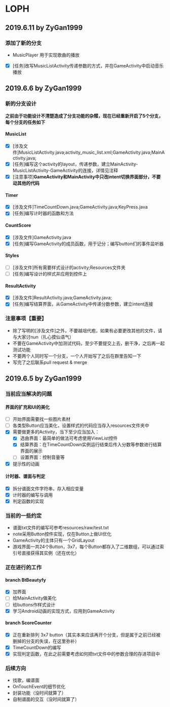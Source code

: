 # LOPH
## 2019.6.11 by ZyGan1999
### 添加了新的分支
- MusicPlayer 用于实现歌曲的播放
- [x] [任务]改写MusicListActivity传递参数的方式，并在GameActivity中启动音乐播放
## 2019.6.6 by ZyGan1999
### 新的分支设计
<b>之前由于功能设计不清楚造成了分支功能的杂糅，现在已经重新开启了5个分支，每个分支的任务如下</b>
#### MusicList
- [x] [涉及文件]MusicListActivity.java;activity_music_list.xml;GameActivity.java;MainActivity.java;
- [x] [任务]编写这个activity的layout，传递参数，建立MainActivity-MusicListActivity-GameActivity的连接，详情见注释
- [x] [注意事项]**GameActivity和MainActivity中只改intent切换界面部分，不要动其他的代码**
#### Timer
- [x] [涉及文件]TimeCountDown.java;GameActivity.java;KeyPress.java
- [x] [任务]编写计时器的函数和方法
#### CountScore
- [x] [涉及文件]GameActivity.java
- [x] [任务]编写GameActivity的成员函数，用于记分；编写button们的事件监听器
#### Styles
- [ ] [涉及文件]所有需要样式设计的activity;Resources文件夹
- [ ] [任务]编写设计的样式并应用到控件上
#### ResultActivity
- [x] [涉及文件]ResultActivity.java;GameActivity.java;
- [x] [任务]编写结算界面，从GameActivity中传递分数参数，建立intent连接
### 注意事项【重要】
- 除了写明的[涉及文件]之外，不要越俎代庖，如果有必要更改其他的文件，请与大家讨nun（扎心摸仙语气）
- 不要在GameActivity中加测试代码，至少不要提交上去，删干净，之后再一起测试功能
- 不要两个人同时写一个分支，一个人开始写了之后在群里告知一下
- 写完了之后联系pull request & merge
## 2019.6.5 by ZyGan1999
### 当前应当解决的问题
#### 界面的扩充和UI的美化
- [ ] 开始界面需要找一些图片素材
- [ ] 各类型Button应当美化，设置样式的代码应当存入resources文件夹中
- [x] 需要做更多的Activity，当下至少应当加入：
  - [x] 选曲界面：最简单的做法可考虑使用ViewList控件
  - [x] 结算界面：在TimeCountDown实例运行结束后传入分数等参数进行结算界面的展示
  - [ ] 设置界面：控制音量等
- [x] 提示性的动画
#### 计时器、谱面与判定
- [x] 拆分谱面文件字符串，存入相应变量
- [x] 计时器的编写与调用
- [x] 判定函数的实现
### 当前的一些约定
- 谱面txt文件的编写可参考resources/raw/test.txt
- note采用Button控件实现，仅在Button上做UI优化
- GameActivity的主体只有一个GridLayout
- 游戏界面一共24个Button，3x7，每个Button都存入了二维数组，可以通过索引号直接获得其实例（还在优化）
### 正在进行的工作
#### branch BtBeautyfy
- [x] 加界面
- [ ] 给MainActivity做美化
- [ ] 给buttons作样式设计
- [x] 学习Android动画的实现方式，应用到GameActivity
#### branch ScoreCounter
- [x] 正在重新排列 3x7 button（其实本来应该再开个分支，但是属于之前已经被删掉的分支的失误，在这里弥补）
- [x] TimeCountDown的编写
- [x] 实现判定函数，在此之前需要考虑如何把txt文件中的参数合理的存进项目中
### 后续方向
- 找歌，编谱面
- OnTouchEvent的细节优化
- 封装功能（没时间就算了）
- 自制谱面的交互（没时间就算了）
